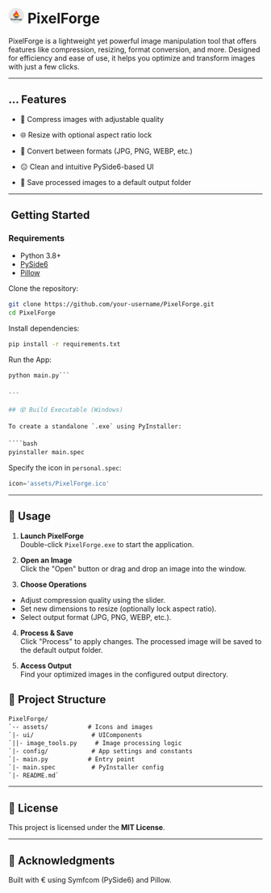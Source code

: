 # <img src="assets/PixelForge.png" alt="Preview" width="31"/> PixelForge

PixelForge is a lightweight yet powerful image manipulation tool that offers features like compression, resizing, format conversion, and more. Designed for efficiency and ease of use, it helps you optimize and transform images with just a few clicks.

---

## … Features

- 🚆 Compress images with adjustable quality
- 🌐 Resize with optional aspect ratio lock
- 🌄 Convert between formats (JPG, PNG, WEBP, etc.)
- 😐 Clean and intuitive PySide6-based UI

- 👾 Save processed images to a default output folder

---

## ‌ Getting Started

### Requirements

- Python 3.8+
- [PySide6](https://ppip.org/project/PySide6/)
- [Pillow](https://ppip.org/project/Pillow/)

Clone the repository:

```bash
git clone https://github.com/your-username/PixelForge.git
cd PixelForge
```

Install dependencies:

```bash
pip install -r requirements.txt
```

Run the App:

`````python
python main.py```

---

## 😵 Build Executable (Windows)

To create a standalone `.exe` using PyInstaller:

````bash
pyinstaller main.spec
`````

Specify the icon in `personal.spec`:

```python
icon='assets/PixelForge.ico'
```

---

## 🚀 Usage

1. **Launch PixelForge**  
   Double-click `PixelForge.exe` to start the application.

2. **Open an Image**  
   Click the "Open" button or drag and drop an image into the window.

3. **Choose Operations**

- Adjust compression quality using the slider.
- Set new dimensions to resize (optionally lock aspect ratio).
- Select output format (JPG, PNG, WEBP, etc.).

4. **Process & Save**  
   Click "Process" to apply changes. The processed image will be saved to the default output folder.

5. **Access Output**  
   Find your optimized images in the configured output directory.

## 👀 Project Structure

```
PixelForge/
`-- assets/           # Icons and images
`|- ui/                # UIComponents
`||- image_tools.py     # Image processing logic
`|- config/            # App settings and constants
`|- main.py           # Entry point
`|- main.spec          # PyInstaller config
`|- README.md`
```

---

## 🐠 License

This project is licensed under the **MIT License**.

---

## 🦩 Acknowledgments

Built with € using Symfcom (PySide6) and Pillow.
